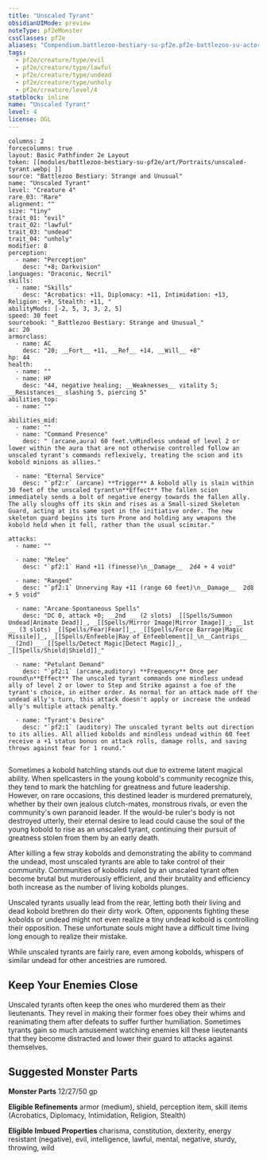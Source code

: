 ```yaml
---
title: "Unscaled Tyrant"
obsidianUIMode: preview
noteType: pf2eMonster
cssClasses: pf2e
aliases: "Compendium.battlezoo-bestiary-su-pf2e.pf2e-battlezoo-su-actors.Actor.JOLgry6a4JdhyIf9" 
tags:
  - pf2e/creature/type/evil
  - pf2e/creature/type/lawful
  - pf2e/creature/type/undead
  - pf2e/creature/type/unholy
  - pf2e/creature/level/4
statblock: inline
name: "Unscaled Tyrant"
level: 4
license: OGL
---
```


```statblock
columns: 2
forcecolumns: true
layout: Basic Pathfinder 2e Layout
token: [[modules/battlezoo-bestiary-su-pf2e/art/Portraits/unscaled-tyrant.webp| ]]
source: "Battlezoo Bestiary: Strange and Unusual"
name: "Unscaled Tyrant"
level: "Creature 4"
rare_03: "Rare"
alignment: ""
size: "tiny"
trait_01: "evil"
trait_02: "lawful"
trait_03: "undead"
trait_04: "unholy"
modifier: 8
perception:
  - name: "Perception"
    desc: "+8; Darkvision"
languages: "Draconic, Necril"
skills:
  - name: "Skills"
    desc: "Acrobatics: +11, Diplomacy: +11, Intimidation: +13, Religion: +9, Stealth: +11, "
abilityMods: [-2, 5, 3, 3, 2, 5]
speed: 30 feet
sourcebook: "_Battlezoo Bestiary: Strange and Unusual_"
ac: 20
armorclass:
  - name: AC
    desc: "20; __Fort__ +11, __Ref__ +14, __Will__ +8"
hp: 44
health:
  - name: ""
  - name: HP
    desc: "44, negative healing; __Weaknesses__ vitality 5; __Resistances__ slashing 5, piercing 5"
abilities_top:
  - name: ""

abilities_mid:
  - name: ""
  - name: "Command Presence"
    desc: " (arcane,aura) 60 feet.\nMindless undead of level 2 or lower within the aura that are not otherwise controlled follow an unscaled tyrant's commands reflexively, treating the scion and its kobold minions as allies."

  - name: "Eternal Service"
    desc: "`pf2:r` (arcane) **Trigger** A kobold ally is slain within 30 feet of the unscaled tyrant\n**Effect** The fallen scion immediately sends a bolt of negative energy towards the fallen ally. The ally sloughs off its skin and rises as a Small-sized Skeleton Guard, acting at its same spot in the initiative order. The new skeleton guard begins its turn Prone and holding any weapons the kobold held when it fell, rather than the usual scimitar."

attacks:
  - name: ""

  - name: "Melee"
    desc: "`pf2:1` Hand +11 (finesse)\n__Damage__  2d4 + 4 void"

  - name: "Ranged"
    desc: "`pf2:1` Unnerving Ray +11 (range 60 feet)\n__Damage__  2d8 + 5 void"

  - name: "Arcane Spontaneous Spells"
    desc: "DC 0, attack +0; __2nd __ (2 slots) _[[Spells/Summon Undead|Animate Dead]]_, _[[Spells/Mirror Image|Mirror Image]]_; __1st __ (3 slots) _[[Spells/Fear|Fear]]_, _[[Spells/Force Barrage|Magic Missile]]_, _[[Spells/Enfeeble|Ray of Enfeeblement]]_\n__Cantrips__  __(2nd)__ _[[Spells/Detect Magic|Detect Magic]]_, _[[Spells/Shield|Shield]]_"

  - name: "Petulant Demand"
    desc: "`pf2:1` (arcane,auditory) **Frequency** Once per round\n**Effect** The unscaled tyrant commands one mindless undead ally of level 2 or lower to Step and Strike against a foe of the tyrant's choice, in either order. As normal for an attack made off the undead ally's turn, this attack doesn't apply or increase the undead ally's multiple attack penalty."

  - name: "Tyrant's Desire"
    desc: "`pf2:1` (auditory) The unscaled tyrant belts out direction to its allies. All allied kobolds and mindless undead within 60 feet receive a +1 status bonus on attack rolls, damage rolls, and saving throws against fear for 1 round."
 
```



Sometimes a kobold hatchling stands out due to extreme latent magical ability. When spellcasters in the young kobold's community recognize this, they tend to mark the hatchling for greatness and future leadership. However, on rare occasions, this destined leader is murdered prematurely, whether by their own jealous clutch-mates, monstrous rivals, or even the community's own paranoid leader. If the would-be ruler's body is not destroyed utterly, their eternal desire to lead could cause the soul of the young kobold to rise as an unscaled tyrant, continuing their pursuit of greatness stolen from them by an early death.

After killing a few stray kobolds and demonstrating the ability to command the undead, most unscaled tyrants are able to take control of their community. Communities of kobolds ruled by an unscaled tyrant often become brutal but murderously efficient, and their brutality and efficiency both increase as the number of living kobolds plunges.

Unscaled tyrants usually lead from the rear, letting both their living and dead kobold brethren do their dirty work. Often, opponents fighting these kobolds or undead might not even realize a tiny undead kobold is controlling their opposition. These unfortunate souls might have a difficult time living long enough to realize their mistake.

While unscaled tyrants are fairly rare, even among kobolds, whispers of similar undead for other ancestries are rumored.

## Keep Your Enemies Close

Unscaled tyrants often keep the ones who murdered them as their lieutenants. They revel in making their former foes obey their whims and reanimating them after defeats to suffer further humiliation. Sometimes tyrants gain so much amusement watching enemies kill these lieutenants that they become distracted and lower their guard to attacks against themselves.

## Suggested Monster Parts

**Monster Parts** 12/27/50 gp

**Eligible Refinements** armor (medium), shield, perception item, skill items (Acrobatics, Diplomacy, Intimidation, Religion, Stealth)

**Eligible Imbued Properties** charisma, constitution, dexterity, energy resistant (negative), evil, intelligence, lawful, mental, negative, sturdy, throwing, wild
